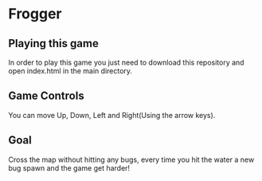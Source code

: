 # Frogger

## Playing this game
In order to play this game you just need to download this repository and open index.html in the main directory.

## Game Controls
You can move Up, Down, Left and Right(Using the arrow keys).

## Goal
Cross the map without hitting any bugs, every time you hit the water a new bug spawn and the game get harder!
